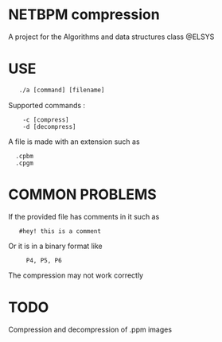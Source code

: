 # NETBPM compression
  A project for the Algorithms and data structures class @ELSYS

# USE
  ```gcc netbpm_compression.c
     ./a [command] [filename]
  ```
  Supported commands :
  ```
      -c [compress]
      -d [decompress]
  ```
  A file is made with an extension such as
  ```
    .cpbm
    .cpgm
  ```
 # COMMON PROBLEMS
  If the provided file has comments in it such as
   ```
      #hey! this is a comment
   ```
   Or it is in a binary format like
   ```
        P4, P5, P6
   ```
   The compression may not work correctly
   
   # TODO
   Compression and decompression of .ppm images
  
